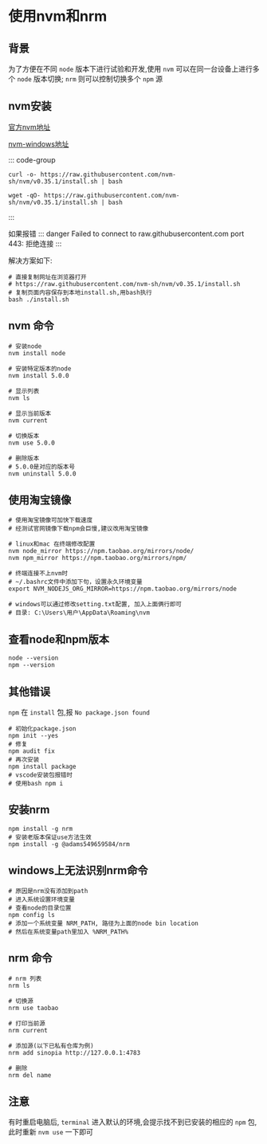 # 使用nvm和nrm

## 背景
为了方便在不同 `node` 版本下进行试验和开发,使用 `nvm` 可以在同一台设备上进行多个 `node` 版本切换;
`nrm` 则可以控制切换多个 `npm` 源

## nvm安装
[官方nvm地址](https://github.com/nvm-sh/nvm)

[nvm-windows地址](https://github.com/coreybutler/nvm-windows)

::: code-group
```shell [curl]
curl -o- https://raw.githubusercontent.com/nvm-sh/nvm/v0.35.1/install.sh | bash
```
```shell [wget]
wget -qO- https://raw.githubusercontent.com/nvm-sh/nvm/v0.35.1/install.sh | bash
```
:::

如果报错
::: danger
Failed to connect to raw.githubusercontent.com port 443: 拒绝连接
:::

解决方案如下:

```shell
# 直接复制网址在浏览器打开
# https://raw.githubusercontent.com/nvm-sh/nvm/v0.35.1/install.sh
# 复制页面内容保存到本地install.sh,用bash执行
bash ./install.sh
```
## nvm 命令
```shell
# 安装node
nvm install node

# 安装特定版本的node
nvm install 5.0.0

# 显示列表
nvm ls

# 显示当前版本
nvm current

# 切换版本
nvm use 5.0.0

# 删除版本
# 5.0.0是对应的版本号
nvm uninstall 5.0.0
```

## 使用淘宝镜像
```shell
# 使用淘宝镜像可加快下载速度
# 经测试官网镜像下载npm会巨慢,建议改用淘宝镜像

# linux和mac 在终端修改配置
nvm node_mirror https://npm.taobao.org/mirrors/node/
nvm npm_mirror https://npm.taobao.org/mirrors/npm/

# 终端连接不上nvm时
# ~/.bashrc文件中添加下句，设置永久环境变量
export NVM_NODEJS_ORG_MIRROR=https://npm.taobao.org/mirrors/node

# windows可以通过修改setting.txt配置, 加入上面俩行即可
# 目录: C:\Users\用户\AppData\Roaming\nvm
```

## 查看node和npm版本
```shell
node --version
npm --version
```

## 其他错误
`npm` 在 `install` 包,报 `No package.json found`
```shell
# 初始化package.json
npm init --yes
# 修复
npm audit fix
# 再次安装
npm install package
# vscode安装包报错时
# 使用bash npm i
```

## 安装nrm
```shell
npm install -g nrm
# 安装老版本保证use方法生效
npm install -g @adams549659584/nrm
```

## windows上无法识别nrm命令
```shell
# 原因是nrm没有添加到path
# 进入系统设置环境变量
# 查看node的目录位置
npm config ls
# 添加一个系统变量 NRM_PATH, 路径为上面的node bin location
# 然后在系统变量path里加入 %NRM_PATH%
```

## nrm 命令
```shell
# nrm 列表
nrm ls

# 切换源
nrm use taobao

# 打印当前源
nrm current

# 添加源(以下已私有仓库为例)
nrm add sinopia http://127.0.0.1:4783

# 删除
nrm del name
```

## 注意
有时重启电脑后, `terminal` 进入默认的环境,会提示找不到已安装的相应的 `npm` 包, 此时重新 `nvm use` 一下即可